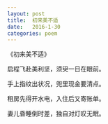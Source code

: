 ```yaml
---
layout: post
title:  初来美不适
date:   2016-1-30
categories: poem
---
```

《初来美不适》

启程飞赴美利坚，须臾一日在眼前。

手上指纹出状况，兜里现金要清点。

租房先得开水电，入住后又寄账单。

妻儿昏睡倒时差，独自对灯叹无眠。

